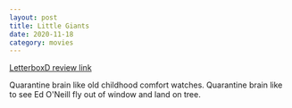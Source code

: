 ```yaml
---
layout: post
title: Little Giants
date: 2020-11-18
category: movies
---
```

 
[LetterboxD review link](https://letterboxd.com/samarthbhaskar/film/little-giants/)

Quarantine brain like old childhood comfort watches. Quarantine brain like to see Ed O'Neill fly out of window and land on tree.